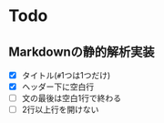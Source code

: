 # Todo

## Markdownの静的解析実装

- [x] タイトル(`#`1つは1つだけ)
- [x] ヘッダー下に空白行
- [ ] 文の最後は空白1行で終わる
- [ ] 2行以上行を開けない
